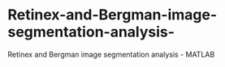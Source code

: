 # Retinex-and-Bergman-image-segmentation-analysis-
Retinex and Bergman image segmentation analysis - MATLAB
